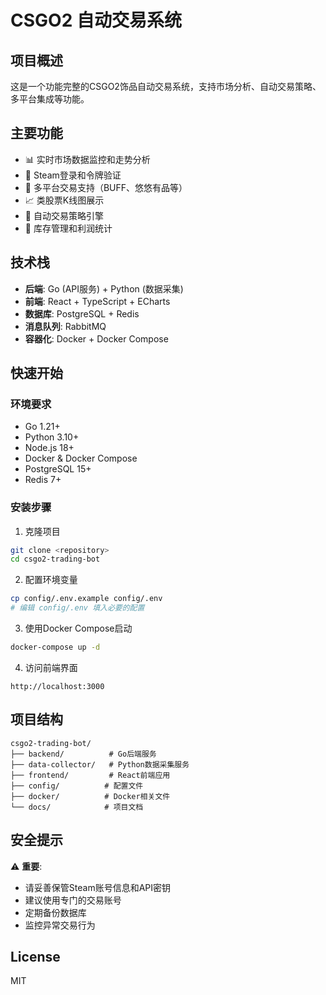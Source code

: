 # CSGO2 自动交易系统

## 项目概述
这是一个功能完整的CSGO2饰品自动交易系统，支持市场分析、自动交易策略、多平台集成等功能。

## 主要功能
- 📊 实时市场数据监控和走势分析
- 🔐 Steam登录和令牌验证
- 🛒 多平台交易支持（BUFF、悠悠有品等）
- 📈 类股票K线图展示
- 🤖 自动交易策略引擎
- 💼 库存管理和利润统计

## 技术栈
- **后端**: Go (API服务) + Python (数据采集)
- **前端**: React + TypeScript + ECharts
- **数据库**: PostgreSQL + Redis
- **消息队列**: RabbitMQ
- **容器化**: Docker + Docker Compose

## 快速开始

### 环境要求
- Go 1.21+
- Python 3.10+
- Node.js 18+
- Docker & Docker Compose
- PostgreSQL 15+
- Redis 7+

### 安装步骤

1. 克隆项目
```bash
git clone <repository>
cd csgo2-trading-bot
```

2. 配置环境变量
```bash
cp config/.env.example config/.env
# 编辑 config/.env 填入必要的配置
```

3. 使用Docker Compose启动
```bash
docker-compose up -d
```

4. 访问前端界面
```
http://localhost:3000
```

## 项目结构
```
csgo2-trading-bot/
├── backend/          # Go后端服务
├── data-collector/   # Python数据采集服务
├── frontend/         # React前端应用
├── config/          # 配置文件
├── docker/          # Docker相关文件
└── docs/            # 项目文档
```

## 安全提示
⚠️ **重要**: 
- 请妥善保管Steam账号信息和API密钥
- 建议使用专门的交易账号
- 定期备份数据库
- 监控异常交易行为

## License
MIT